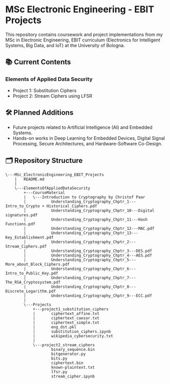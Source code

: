 # MSc Electronic Engineering - EBIT Projects
This repository contains coursework and project implementations from my MSc in Electronic Engineering, EBIT curriculum (Electronics for Intelligent Systems, Big Data, and IoT) at the University of Bologna.

## 📚 Current Contents

### Elements of Applied Data Security
- Project 1: Substitution Ciphers
- Project 2: Stream Ciphers using LFSR

## 🛠️ Planned Additions
- Future projects related to Artificial Intelligence (AI) and Embedded Systems.
- Hands-on works in Deep Learning for Embedded Devices, Digital Signal Processing, Secure Architectures, and Hardware-Software Co-Design.

## 🗂️ Repository Structure

```
\---MSc_ElectronicEngineering_EBIT_Projects
    |   README.md
    |
    \---ElementsOfAppliedDataSecurity
        +---CourseMaterial
        |   \---Introduction to Cryptography by Christof Paar
        |           Understanding_Cryptography_Chptr_1---Intro_to_Crypto + Historical_Ciphers.pdf
        |           Understanding_Cryptography_Chptr_10---Digital signatures.pdf
        |           Understanding_Cryptography_Chptr_11---Hash Functions.pdf
        |           Understanding_Cryptography_Chptr_12---MAC.pdf
        |           Understanding_Cryptography_Chptr_13---Key_Establishment.pdf
        |           Understanding_Cryptography_Chptr_2---Stream_Ciphers.pdf
        |           Understanding_Cryptography_Chptr_3---DES.pdf
        |           Understanding_Cryptography_Chptr_4---AES.pdf
        |           Understanding_Cryptography_Chptr_5---More_about_Block_Ciphers.pdf
        |           Understanding_Cryptography_Chptr_6---Intro_to_Public_Key.pdf
        |           Understanding_Cryptography_Chptr_7---The_RSA_Cryptosystem.pdf
        |           Understanding_Cryptography_Chptr_8---Discrete_Logarithm.pdf
        |           Understanding_Cryptography_Chptr_9---ECC.pdf
        |
        \---Projects
            +---project1_substitution_ciphers
            |       ciphertext_affine.txt
            |       ciphertext_caesar.txt
            |       ciphertext_simple.txt
            |       eng_dst.pkl
            |       substitution_ciphers.ipynb
            |       wikipedia_cybersecurity.txt
            |
            \---project2_stream_ciphers
                    binary_sequence.bin
                    bitgenerator.py
                    bits.py
                    ciphertext.bin
                    known-plaintext.txt
                    lfsr.py
                    stream_cipher.ipynb
```
